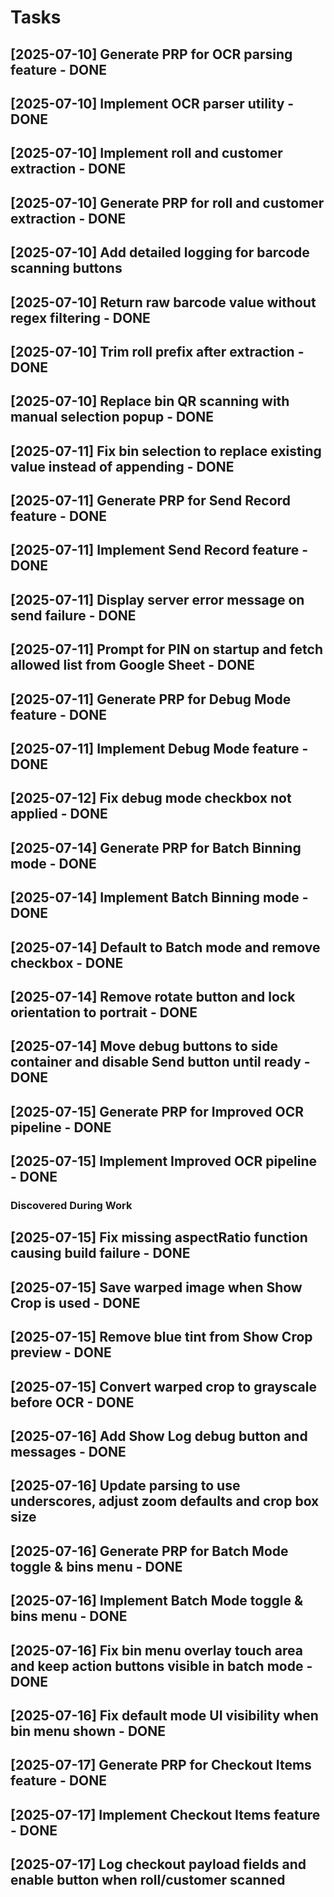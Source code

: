 # Tasks

## [2025-07-10] Generate PRP for OCR parsing feature - DONE
## [2025-07-10] Implement OCR parser utility - DONE
## [2025-07-10] Implement roll and customer extraction - DONE
## [2025-07-10] Generate PRP for roll and customer extraction - DONE
## [2025-07-10] Add detailed logging for barcode scanning buttons
## [2025-07-10] Return raw barcode value without regex filtering - DONE
## [2025-07-10] Trim roll prefix after extraction - DONE
## [2025-07-10] Replace bin QR scanning with manual selection popup - DONE
## [2025-07-11] Fix bin selection to replace existing value instead of appending - DONE
## [2025-07-11] Generate PRP for Send Record feature - DONE
## [2025-07-11] Implement Send Record feature - DONE
## [2025-07-11] Display server error message on send failure - DONE
## [2025-07-11] Prompt for PIN on startup and fetch allowed list from Google Sheet - DONE


## [2025-07-11] Generate PRP for Debug Mode feature - DONE
## [2025-07-11] Implement Debug Mode feature - DONE
## [2025-07-12] Fix debug mode checkbox not applied - DONE
## [2025-07-14] Generate PRP for Batch Binning mode - DONE
## [2025-07-14] Implement Batch Binning mode - DONE
## [2025-07-14] Default to Batch mode and remove checkbox - DONE
## [2025-07-14] Remove rotate button and lock orientation to portrait - DONE
## [2025-07-14] Move debug buttons to side container and disable Send button until ready - DONE

## [2025-07-15] Generate PRP for Improved OCR pipeline - DONE
## [2025-07-15] Implement Improved OCR pipeline - DONE

### Discovered During Work
## [2025-07-15] Fix missing aspectRatio function causing build failure - DONE
## [2025-07-15] Save warped image when Show Crop is used - DONE
## [2025-07-15] Remove blue tint from Show Crop preview - DONE
## [2025-07-15] Convert warped crop to grayscale before OCR - DONE
## [2025-07-16] Add Show Log debug button and messages - DONE
## [2025-07-16] Update parsing to use underscores, adjust zoom defaults and crop box size
## [2025-07-16] Generate PRP for Batch Mode toggle & bins menu - DONE
## [2025-07-16] Implement Batch Mode toggle & bins menu - DONE
## [2025-07-16] Fix bin menu overlay touch area and keep action buttons visible in batch mode - DONE
## [2025-07-16] Fix default mode UI visibility when bin menu shown - DONE
## [2025-07-17] Generate PRP for Checkout Items feature - DONE
## [2025-07-17] Implement Checkout Items feature - DONE
## [2025-07-17] Log checkout payload fields and enable button when roll/customer scanned
